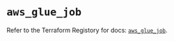# `aws_glue_job`

Refer to the Terraform Registory for docs: [`aws_glue_job`](https://registry.terraform.io/providers/hashicorp/aws/3.76.1/docs/resources/glue_job).

